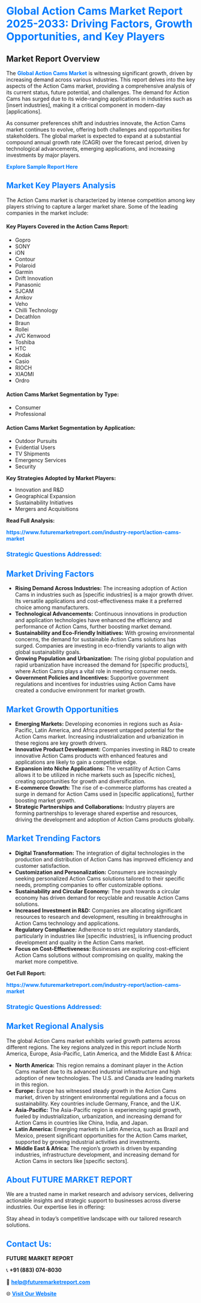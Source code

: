 <h1 style="color: #007BFF;">Global Action Cams Market Report 2025-2033: Driving Factors, Growth Opportunities, and Key Players</h1>

<section id="overview">
<h2>Market Report Overview</h2>
<p>The <a href="https://www.futuremarketreport.com/industry-report/action-cams-market" style="color: #007BFF; text-decoration: none;"><strong>Global Action Cams Market</strong></a> is witnessing significant growth, driven by increasing demand across various industries. This report delves into the key aspects of the Action Cams market, providing a comprehensive analysis of its current status, future potential, and challenges. The demand for Action Cams has surged due to its wide-ranging applications in industries such as [insert industries], making it a critical component in modern-day [applications].</p>
<p>As consumer preferences shift and industries innovate, the Action Cams market continues to evolve, offering both challenges and opportunities for stakeholders. The global market is expected to expand at a substantial compound annual growth rate (CAGR) over the forecast period, driven by technological advancements, emerging applications, and increasing investments by major players.</p>
</section>

<section id="overview">
<p><a href="https://www.futuremarketreport.com/request-sample/reportId=103259" style="color: #007BFF; text-decoration: none;"><strong>Explore Sample Report Here</strong></a></p>
</section>

<section id="key-players">
<h2 style="color: #007BFF;">Market Key Players Analysis</h2>
<p>The Action Cams market is characterized by intense competition among key players striving to capture a larger market share. Some of the leading companies in the market include:</p>
<h4>Key Players Covered in the Action Cams Report:</h4>
<ul><li>Gopro</li><li>SONY</li><li>iON</li><li>Contour</li><li>Polaroid</li><li>Garmin</li><li>Drift Innovation</li><li>Panasonic</li><li>SJCAM</li><li>Amkov</li><li>Veho</li><li>Chilli Technology</li><li>Decathlon</li><li>Braun</li><li>Rollei</li><li>JVC Kenwood</li><li>Toshiba</li><li>HTC</li><li>Kodak</li><li>Casio</li><li>RIOCH</li><li>XIAOMI</li><li>Ordro</li></ul>
<h4>Action Cams Market Segmentation by Type:</h4>
<ul><li>Consumer</li><li>Professional</li></ul>

<h4>Action Cams Market Segmentation by Application:</h4>
<ul><li>Outdoor Pursuits</li><li>Evidential Users</li><li>TV Shipments</li><li>Emergency Services</li><li>Security</li></ul>
<p><strong>Key Strategies Adopted by Market Players:</strong></p>
<ul>
<li>Innovation and R&D</li>
<li>Geographical Expansion</li>
<li>Sustainability Initiatives</li>
<li>Mergers and Acquisitions</li>
</ul>
</section>

<section>
<p><strong>Read Full Analysis: </strong></p><a href="https://www.futuremarketreport.com/industry-report/action-cams-market" style="color: #007BFF; text-decoration: none;"><strong>https://www.futuremarketreport.com/industry-report/action-cams-market</strong></a>
<h3 style="color: #007BFF;">Strategic Questions Addressed:</h3>
</section>

<section id="driving-factors">
<h2 style="color: #007BFF;">Market Driving Factors</h2>
<ul>
<li><strong>Rising Demand Across Industries:</strong> The increasing adoption of Action Cams in industries such as [specific industries] is a major growth driver. Its versatile applications and cost-effectiveness make it a preferred choice among manufacturers.</li>
<li><strong>Technological Advancements:</strong> Continuous innovations in production and application technologies have enhanced the efficiency and performance of Action Cams, further boosting market demand.</li>
<li><strong>Sustainability and Eco-Friendly Initiatives:</strong> With growing environmental concerns, the demand for sustainable Action Cams solutions has surged. Companies are investing in eco-friendly variants to align with global sustainability goals.</li>
<li><strong>Growing Population and Urbanization:</strong> The rising global population and rapid urbanization have increased the demand for [specific products], where Action Cams plays a vital role in meeting consumer needs.</li>
<li><strong>Government Policies and Incentives:</strong> Supportive government regulations and incentives for industries using Action Cams have created a conducive environment for market growth.</li>
</ul>
</section>

<section id="growth-opportunities">
<h2 style="color: #007BFF;">Market Growth Opportunities</h2>
<ul>
<li><strong>Emerging Markets:</strong> Developing economies in regions such as Asia-Pacific, Latin America, and Africa present untapped potential for the Action Cams market. Increasing industrialization and urbanization in these regions are key growth drivers.</li>
<li><strong>Innovative Product Development:</strong> Companies investing in R&D to create innovative Action Cams products with enhanced features and applications are likely to gain a competitive edge.</li>
<li><strong>Expansion into Niche Applications:</strong> The versatility of Action Cams allows it to be utilized in niche markets such as [specific niches], creating opportunities for growth and diversification.</li>
<li><strong>E-commerce Growth:</strong> The rise of e-commerce platforms has created a surge in demand for Action Cams used in [specific applications], further boosting market growth.</li>
<li><strong>Strategic Partnerships and Collaborations:</strong> Industry players are forming partnerships to leverage shared expertise and resources, driving the development and adoption of Action Cams products globally.</li>
</ul>
</section>

<section id="trending-factors">
<h2 style="color: #007BFF;">Market Trending Factors</h2>
<ul>
<li><strong>Digital Transformation:</strong> The integration of digital technologies in the production and distribution of Action Cams has improved efficiency and customer satisfaction.</li>
<li><strong>Customization and Personalization:</strong> Consumers are increasingly seeking personalized Action Cams solutions tailored to their specific needs, prompting companies to offer customizable options.</li>
<li><strong>Sustainability and Circular Economy:</strong> The push towards a circular economy has driven demand for recyclable and reusable Action Cams solutions.</li>
<li><strong>Increased Investment in R&D:</strong> Companies are allocating significant resources to research and development, resulting in breakthroughs in Action Cams technology and applications.</li>
<li><strong>Regulatory Compliance:</strong> Adherence to strict regulatory standards, particularly in industries like [specific industries], is influencing product development and quality in the Action Cams market.</li>
<li><strong>Focus on Cost-Effectiveness:</strong> Businesses are exploring cost-efficient Action Cams solutions without compromising on quality, making the market more competitive.</li>
</ul>
</section>

<section>
<p><strong>Get Full Report: </strong></p><a href="https://www.futuremarketreport.com/industry-report/action-cams-market" style="color: #007BFF; text-decoration: none;"><strong>https://www.futuremarketreport.com/industry-report/action-cams-market</strong></a>
<h3 style="color: #007BFF;">Strategic Questions Addressed:</h3>
</section>


<section id="regional-analysis">
<h2 style="color: #007BFF;">Market Regional Analysis</h2>
<p>The global Action Cams market exhibits varied growth patterns across different regions. The key regions analyzed in this report include North America, Europe, Asia-Pacific, Latin America, and the Middle East & Africa:</p>
<ul>
<li><strong>North America:</strong> This region remains a dominant player in the Action Cams market due to its advanced industrial infrastructure and high adoption of new technologies. The U.S. and Canada are leading markets in this region.</li>
<li><strong>Europe:</strong> Europe has witnessed steady growth in the Action Cams market, driven by stringent environmental regulations and a focus on sustainability. Key countries include Germany, France, and the U.K.</li>
<li><strong>Asia-Pacific:</strong> The Asia-Pacific region is experiencing rapid growth, fueled by industrialization, urbanization, and increasing demand for Action Cams in countries like China, India, and Japan.</li>
<li><strong>Latin America:</strong> Emerging markets in Latin America, such as Brazil and Mexico, present significant opportunities for the Action Cams market, supported by growing industrial activities and investments.</li>
<li><strong>Middle East & Africa:</strong> The region’s growth is driven by expanding industries, infrastructure development, and increasing demand for Action Cams in sectors like [specific sectors].</li>
</ul>
</section>

<footer>
<h2 style="color: #007BFF;">About FUTURE MARKET REPORT</h2>
<p>We are a trusted name in market research and advisory services, delivering actionable insights and strategic support to businesses across diverse industries. Our expertise lies in offering:</p>

<p>Stay ahead in today’s competitive landscape with our tailored research solutions.</p>

<h2 style="color: #007BFF;">Contact Us:</h2>
<p><strong>FUTURE MARKET REPORT</strong></p>
<p>📞 <strong>+91 (883) 074-8030</strong></p>
<p>📧 <strong><a href="mailto:help@futuremarketreport.com" style="color: #007BFF;">help@futuremarketreport.com</a></strong></p>
<p>🌐 <strong><a href="https://www.futuremarketreport.com/" style="color: #007BFF;">Visit Our Website</a></strong></p>
</footer>